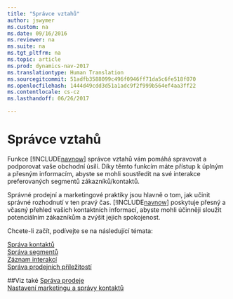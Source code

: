```yaml
---
title: "Správce vztahů"
author: jswymer
ms.custom: na
ms.date: 09/16/2016
ms.reviewer: na
ms.suite: na
ms.tgt_pltfrm: na
ms.topic: article
ms.prod: dynamics-nav-2017
ms.translationtype: Human Translation
ms.sourcegitcommit: 51adfb3588099c496f0946ff71da5c6fe518f070
ms.openlocfilehash: 1444d49cdd3d51a1adc9f2f999b564ef4aa3ff22
ms.contentlocale: cs-cz
ms.lasthandoff: 06/26/2017

---
```

# <a name="relationship-management"></a>Správce vztahů
Funkce [!INCLUDE[navnow](includes/navnow_md.md)] správce vztahů vám pomáhá spravovat a podporovat vaše obchodní úsilí. Díky těmto funkcím máte přístup k úplným a přesným informacím, abyste se mohli soustředit na své interakce preferovaných segmentů zákazníků/kontaktů.

Správné prodejní a marketingové praktiky jsou hlavně o tom, jak učinit správné rozhodnutí v ten pravý čas. [!INCLUDE[navnow](includes/navnow_md.md)] poskytuje přesný a včasný přehled vašich kontaktních informací, abyste mohli účinněji sloužit potenciálním zákazníkům a zvýšit jejich spokojenost.

Chcete-li začít, podívejte se na následující témata:

[Správa kontaktů](marketing-contacts.md)  
[Správa segmentů](marketing-segments.md)  
[Záznam interakcí](marketing-interactions.md)  
[Správa prodejních příležitostí](marketing-manage-sales-opportunities.md)

##<a name="see-also"></a>Viz také
[Správa prodeje](sales-manage-sales.md)  
[Nastavení marketingu a správy kontaktů](marketing-setup-marketing.md)

